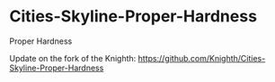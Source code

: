 # Cities-Skyline-Proper-Hardness
Proper Hardness

Update on the fork of the Knighth:
https://github.com/Knighth/Cities-Skyline-Proper-Hardness